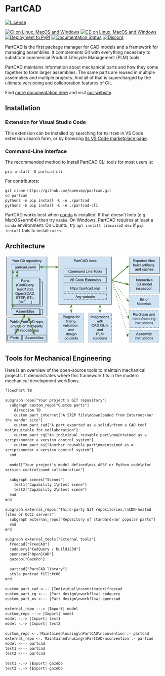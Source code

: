# PartCAD <!-- omit in toc -->

[![License](https://github.com/openvmp/partcad/blob/main/apache20.svg?raw=true)](./LICENSE.txt)

[![CI on Linux, MacOS and Windows](https://github.com/openvmp/partcad/actions/workflows/python-test.yml/badge.svg)](https://github.com/openvmp/partcad/actions/workflows/python-test.yml)
[![CD on Linux, MacOS and Windows](https://github.com/openvmp/partcad/actions/workflows/python-build.yml/badge.svg)](https://github.com/openvmp/partcad/actions/workflows/python-build.yml)
[![Deployment to PyPI](https://github.com/openvmp/partcad/actions/workflows/python-deploy.yml/badge.svg)](https://github.com/openvmp/partcad/actions/workflows/python-deploy.yml)
[![Documentation Status](https://readthedocs.org/projects/partcad/badge/?version=latest)](https://partcad.readthedocs.io/en/latest/?badge=latest)
<a href="https://discord.gg/AXbP47zYw5"><img alt="Discord" src="https://img.shields.io/discord/1091497262733074534?logo=discord&logoColor=white&label=Discord&labelColor=353c43&color=31c151"></a>

PartCAD is the first package manager for CAD models
and a framework for managing assemblies.
It complements Git with everything necessary to substitute
commercial Product Lifecycle Management (PLM) tools.

PartCAD maintains information about mechanical parts and
how they come together to form larger assemblies.
The same parts are reused in multiple assemblies and multiple projects.
And all of that is supercharged by the ultimate versioning and collaboration features of Git.

Find [more documentation here](https://partcad.readthedocs.io/en/latest/?badge=latest) and visit [our website](https://partcad.org/).

## Installation

### Extension for Visual Studio Code

This extension can be installed by searching for `PartCAD` in VS Code extension search form, or by browsing [its VS Code marketplace page](https://marketplace.visualstudio.com/items?itemName=OpenVMP.partcad).

### Command-Line Interface

The recommended method to install PartCAD CLI tools for most users is:

```shell
pip install -U partcad-cli
```

For contributors:

```shell
git clone https://github.com/openvmp/partcad.git
cd partcad
python3 -m pip install -U -e ./partcad
python3 -m pip install -U -e ./partcad-cli
```

PartCAD works best when [conda](https://docs.conda.io/) is installed.
If that doesn't help (e.g. MacOS+arm64) then try ``mamba``.
On Windows, PartCAD requires at least a `conda` environment.
On Ubuntu, try `apt install libcairo2-dev` if `pip install` fails to install `cairo`.

## Architecture

![Architecture](https://github.com/openvmp/partcad/blob/main/docs/source/images/architecture.png?raw=true)

## Tools for Mechanical Engineering

Here is an overview of the open-source tools to maintain
mechanical projects. It demonstrates where this framework fits
in the modern mechanical development workflows.

```mermaid
flowchart TB

subgraph repo["Your project's GIT repository"]
  subgraph custom_repo["Custom parts"]
    direction TB
    custom_part_internet["A STEP file\ndownloaded from Internet\nor the vendor site"]
    custom_part_cad["A part exported as a solid\nfrom a CAD tool not\nsuitable for collaboration"]
    custom_part_cq["An individual reusable part\nmaintained as a script\nunder a version control system"]
    custom_part_os["Another reusable part\nmaintained as a script\nunder a version control system"]
  end

  model["Your project's model defined\nas ASSY or Python code\nfor version control\nand collaboration"]

  subgraph scenes["Scenes"]
    test1["Capability 1\ntest scene"]
    test2["Capability 2\ntest scene"]
  end
end

subgraph external_repos["Third-party GIT repositories,\nCDN-hosted files or OCCI servers"]
  subgraph external_repo["Repository of standard\nor popular parts"]
  end
end

subgraph external_tools["External tools"]
  freecad["FreeCAD"]
  cadquery["CadQuery / build123d"]
  openscad["OpenSCAD"]
  gazebo["Gazebo"]

  partcad["PartCAD library"]
  style partcad fill:#c00
end

custom_part_cad <--- |Individual\ncontributor|freecad
custom_part_cq <--- |Part design\nworkflow| cadquery
custom_part_os <--- |Part design\nworkflow| openscad

external_repo ---> |Import| model
custom_repo ---> |Import| model
model -.-> |Import| test1
model -.-> |Import| test2

custom_repo <-. Maintained\nusing\nPartCAD\nconvention .- partcad
external_repo <-. Maintained\nusing\nPartCAD\nconvention .- partcad
model <--- partcad
test1 <--- partcad
test2 <--- partcad

test1 -.-> |Export| gazebo
test2 -.-> |Export| gazebo
```

[CadQuery]: https://github.com/CadQuery/cadquery
[build123d]: https://github.com/gumyr/build123d
[STEP]: https://en.wikipedia.org/wiki/ISO_10303
[OpenCASCADE]: https://www.opencascade.com/
